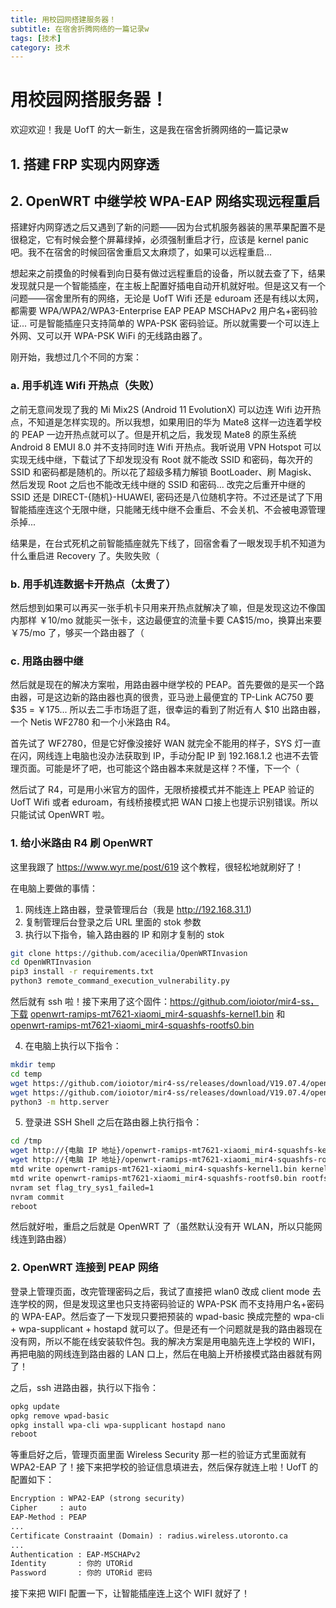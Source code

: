 ```yaml
---
title: 用校园网搭建服务器！
subtitle: 在宿舍折腾网络的一篇记录w
tags: [技术]
category: 技术
---
```


# 用校园网搭服务器！

欢迎欢迎！我是 UofT 的大一新生，这是我在宿舍折腾网络的一篇记录w

## 1. 搭建 FRP 实现内网穿透
 


## 2. OpenWRT 中继学校 WPA-EAP 网络实现远程重启

搭建好内网穿透之后又遇到了新的问题——因为台式机服务器装的黑苹果配置不是很稳定，它有时候会整个屏幕绿掉，必须强制重启才行，应该是 kernel panic 吧。我不在宿舍的时候回宿舍重启又太麻烦了，如果可以远程重启...

想起来之前摸鱼的时候看到向日葵有做过远程重启的设备，所以就去查了下，结果发现就只是一个智能插座，在主板上配置好插电自动开机就好啦。但是这又有一个问题——宿舍里所有的网络，无论是 UofT Wifi 还是 eduroam 还是有线以太网，都需要 WPA/WPA2/WPA3-Enterprise EAP PEAP MSCHAPv2 用户名+密码验证... 可是智能插座只支持简单的 WPA-PSK 密码验证。所以就需要一个可以连上外网、又可以开 WPA-PSK WiFi 的无线路由器了。

刚开始，我想过几个不同的方案：

### a. 用手机连 Wifi 开热点（失败）

之前无意间发现了我的 Mi Mix2S (Android 11 EvolutionX) 可以边连 Wifi 边开热点，不知道是怎样实现的。所以我想，如果用旧的华为 Mate8 这样一边连着学校的 PEAP 一边开热点就可以了。但是开机之后，我发现 Mate8 的原生系统 Android 8 EMUI 8.0 并不支持同时连 Wifi 开热点。我听说用 VPN Hotspot 可以实现无线中继，下载试了下却发现没有 Root 就不能改 SSID 和密码，每次开的 SSID 和密码都是随机的。所以花了超级多精力解锁 BootLoader、刷 Magisk、然后发现 Root 之后也不能改无线中继的 SSID 和密码... 改完之后重开中继的 SSID 还是 DIRECT-{随机}-HUAWEI, 密码还是八位随机字符。不过还是试了下用智能插座连这个无限中继，只能赌无线中继不会重启、不会关机、不会被电源管理杀掉... 

结果是，在台式死机之前智能插座就先下线了，回宿舍看了一眼发现手机不知道为什么重启进 Recovery 了。失败失败（

### b. 用手机连数据卡开热点（太贵了）

然后想到如果可以再买一张手机卡只用来开热点就解决了嘛，但是发现这边不像国内那样 ￥10/mo 就能买一张卡，这边最便宜的流量卡要 CA$15/mo，换算出来要 ￥75/mo 了，够买一个路由器了（

### c. 用路由器中继

然后就是现在的解决方案啦，用路由器中继学校的 PEAP。首先要做的是买一个路由器，可是这边新的路由器也真的很贵，亚马逊上最便宜的 TP-Link AC750 要 $35 = ￥175... 所以去二手市场逛了逛，很幸运的看到了附近有人 $10 出路由器，一个 Netis WF2780 和一个小米路由 R4。

首先试了 WF2780，但是它好像没接好 WAN 就完全不能用的样子，SYS 灯一直在闪，网线连上电脑也没办法获取到 IP，手动分配 IP 到 192.168.1.2 也进不去管理页面。可能是坏了吧，也可能这个路由器本来就是这样？不懂，下一个（

然后试了 R4，可是用小米官方的固件，无限桥接模式并不能连上 PEAP 验证的 UofT Wifi 或者 eduroam，有线桥接模式把 WAN 口接上也提示识别错误。所以只能试试 OpenWRT 啦。

### 1. 给小米路由 R4 刷 OpenWRT

这里我跟了 https://www.wyr.me/post/619 这个教程，很轻松地就刷好了！

在电脑上要做的事情：

1. 网线连上路由器，登录管理后台（我是 http://192.168.31.1)
2. 复制管理后台登录之后 URL 里面的 stok 参数
3. 执行以下指令，输入路由器的 IP 和刚才复制的 stok

```sh
git clone https://github.com/acecilia/OpenWRTInvasion
cd OpenWRTInvasion
pip3 install -r requirements.txt
python3 remote_command_execution_vulnerability.py
```

然后就有 ssh 啦！接下来用了这个固件：https://github.com/ioiotor/mir4-ss，下载 [openwrt-ramips-mt7621-xiaomi_mir4-squashfs-kernel1.bin](https://github.com/ioiotor/mir4-ss/releases/download/V19.07.4/openwrt-ramips-mt7621-xiaomi_mir4-squashfs-kernel1.bin) 和 [openwrt-ramips-mt7621-xiaomi_mir4-squashfs-rootfs0.bin](https://github.com/ioiotor/mir4-ss/releases/download/V19.07.4/openwrt-ramips-mt7621-xiaomi_mir4-squashfs-rootfs0.bin)

4. 在电脑上执行以下指令：

```sh
mkdir temp
cd temp
wget https://github.com/ioiotor/mir4-ss/releases/download/V19.07.4/openwrt-ramips-mt7621-xiaomi_mir4-squashfs-kernel1.bin
wget https://github.com/ioiotor/mir4-ss/releases/download/V19.07.4/openwrt-ramips-mt7621-xiaomi_mir4-squashfs-rootfs0.bin
python3 -m http.server
```

5. 登录进 SSH Shell 之后在路由器上执行指令：

```sh
cd /tmp
wget http://{电脑 IP 地址}/openwrt-ramips-mt7621-xiaomi_mir4-squashfs-kernel1.bin
wget http://{电脑 IP 地址}/openwrt-ramips-mt7621-xiaomi_mir4-squashfs-rootfs0.bin
mtd write openwrt-ramips-mt7621-xiaomi_mir4-squashfs-kernel1.bin kernel1
mtd write openwrt-ramips-mt7621-xiaomi_mir4-squashfs-rootfs0.bin rootfs0
nvram set flag_try_sys1_failed=1
nvram commit
reboot
```

然后就好啦，重启之后就是 OpenWRT 了（虽然默认没有开 WLAN，所以只能网线连到路由器）

### 2. OpenWRT 连接到 PEAP 网络

登录上管理页面，改完管理密码之后，我试了直接把 wlan0 改成 client mode 去连学校的网，但是发现这里也只支持密码验证的 WPA-PSK 而不支持用户名+密码的 WPA-EAP。然后查了一下发现只要把预装的 wpad-basic 换成完整的 wpa-cli + wpa-supplicant + hostapd 就可以了。但是还有一个问题就是我的路由器现在没有网，所以不能在线安装软件包。我的解决方案是用电脑先连上学校的 WIFI，再把电脑的网线连到路由器的 LAN 口上，然后在电脑上开桥接模式路由器就有网了！

之后，ssh 进路由器，执行以下指令：

```sh
opkg update
opkg remove wpad-basic
opkg install wpa-cli wpa-supplicant hostapd nano
reboot
```

等重启好之后，管理页面里面 Wireless Security 那一栏的验证方式里面就有 WPA2-EAP 了！接下来把学校的验证信息填进去，然后保存就连上啦！UofT 的配置如下：

```txt
Encryption : WPA2-EAP (strong security)
Cipher     : auto
EAP-Method : PEAP
...
Certificate Constraaint (Domain) : radius.wireless.utoronto.ca
...
Authentication : EAP-MSCHAPv2
Identity       : 你的 UTORid
Password       : 你的 UTORid 密码
```

接下来把 WIFI 配置一下，让智能插座连上这个 WIFI 就好了！
